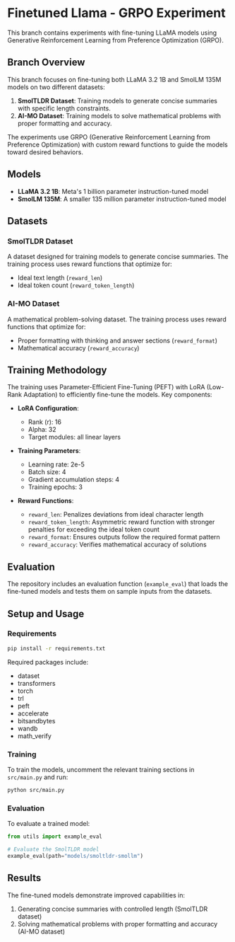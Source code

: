 # Finetuned Llama - GRPO Experiment

This branch contains experiments with fine-tuning LLaMA models using Generative Reinforcement Learning from Preference Optimization (GRPO).

## Branch Overview

This branch focuses on fine-tuning both LLaMA 3.2 1B and SmolLM 135M models on two different datasets:

1. **SmolTLDR Dataset**: Training models to generate concise summaries with specific length constraints.
2. **AI-MO Dataset**: Training models to solve mathematical problems with proper formatting and accuracy.

The experiments use GRPO (Generative Reinforcement Learning from Preference Optimization) with custom reward functions to guide the models toward desired behaviors.

## Models

- **LLaMA 3.2 1B**: Meta's 1 billion parameter instruction-tuned model
- **SmolLM 135M**: A smaller 135 million parameter instruction-tuned model

## Datasets

### SmolTLDR Dataset

A dataset designed for training models to generate concise summaries. The training process uses reward functions that optimize for:

- Ideal text length (`reward_len`)
- Ideal token count (`reward_token_length`)

### AI-MO Dataset

A mathematical problem-solving dataset. The training process uses reward functions that optimize for:

- Proper formatting with thinking and answer sections (`reward_format`)
- Mathematical accuracy (`reward_accuracy`)

## Training Methodology

The training uses Parameter-Efficient Fine-Tuning (PEFT) with LoRA (Low-Rank Adaptation) to efficiently fine-tune the models. Key components:

- **LoRA Configuration**:
  - Rank (r): 16
  - Alpha: 32
  - Target modules: all linear layers

- **Training Parameters**:
  - Learning rate: 2e-5
  - Batch size: 4
  - Gradient accumulation steps: 4
  - Training epochs: 3

- **Reward Functions**:
  - `reward_len`: Penalizes deviations from ideal character length
  - `reward_token_length`: Asymmetric reward function with stronger penalties for exceeding the ideal token count
  - `reward_format`: Ensures outputs follow the required format pattern
  - `reward_accuracy`: Verifies mathematical accuracy of solutions

## Evaluation

The repository includes an evaluation function (`example_eval`) that loads the fine-tuned models and tests them on sample inputs from the datasets.

## Setup and Usage

### Requirements

```bash
pip install -r requirements.txt
```

Required packages include:

- dataset
- transformers
- torch
- trl
- peft
- accelerate
- bitsandbytes
- wandb
- math_verify

### Training

To train the models, uncomment the relevant training sections in `src/main.py` and run:

```bash
python src/main.py
```

### Evaluation

To evaluate a trained model:

```python
from utils import example_eval

# Evaluate the SmolTLDR model
example_eval(path="models/smoltldr-smollm")
```

## Results

The fine-tuned models demonstrate improved capabilities in:

1. Generating concise summaries with controlled length (SmolTLDR dataset)
2. Solving mathematical problems with proper formatting and accuracy (AI-MO dataset)
